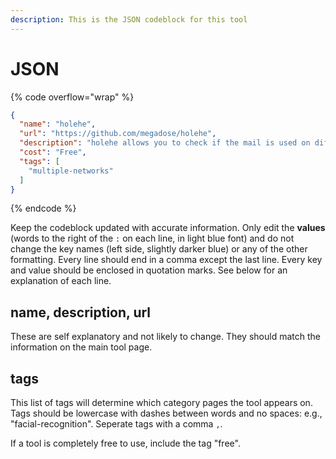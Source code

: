 ```yaml
---
description: This is the JSON codeblock for this tool
---
```


# JSON

{% code overflow="wrap" %}
```json
{
  "name": "holehe",
  "url": "https://github.com/megadose/holehe",
  "description": "holehe allows you to check if the mail is used on different sites like twitter, instagram and will retrieve information on sites with the forgotten password function.",
  "cost": "Free",
  "tags": [
    "multiple-networks"
  ]
}
```
{% endcode %}

Keep the codeblock updated with accurate information. Only edit the **values** (words to the right of the `:` on each line, in light blue font) and do not change the key names (left side, slightly darker blue) or any of the other formatting. Every line should end in a comma except the last line. Every key and value should be enclosed in quotation marks. See below for an explanation of each line.&#x20;

## name, description, url

These are self explanatory and not likely to change. They should match the information on the main tool page.

## tags

This list of tags will determine which category pages the tool appears on. Tags should be lowercase with dashes between words and no spaces: e.g., "facial-recognition". Seperate tags with a comma `,`.

If a tool is completely free to use, include the tag "free".

